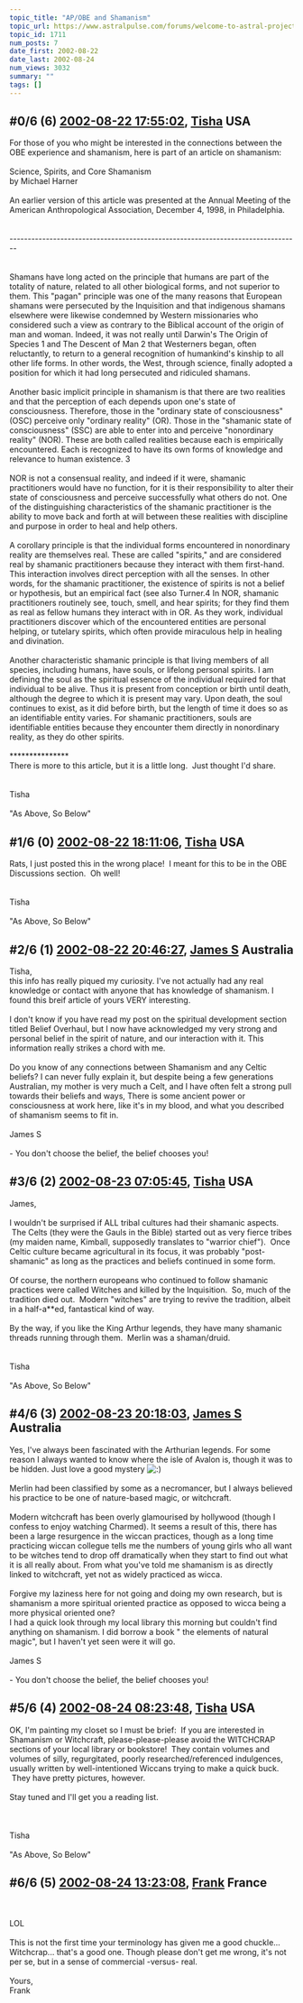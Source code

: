 ```yaml
---
topic_title: "AP/OBE and Shamanism"
topic_url: https://www.astralpulse.com/forums/welcome-to-astral-projection-experiences!/apobe-and-shamanism
topic_id: 1711
num_posts: 7
date_first: 2002-08-22
date_last: 2002-08-24
num_views: 3032
summary: ""
tags: []
---
```


## \#0/6 (6) [2002-08-22 17:55:02](https://www.astralpulse.com/forums/index.php?msg=117446), [Tisha](https://www.astralpulse.com/forums/profile/?u=594) USA ##
<section>
For those of you who might be interested in the connections between the OBE experience and shamanism, here is part of an article on shamanism:
<br>
<br>
Science, Spirits, and Core Shamanism
<br>
by Michael Harner
<br>
<br>
An earlier version of this article was presented at the Annual Meeting of the American Anthropological Association, December 4, 1998, in Philadelphia.
<br>
<br>
<br>
--------------------------------------------------------------------------------
<br>
<br>
<br>
Shamans have long acted on the principle that humans are part of the totality of nature, related to all other biological forms, and not superior to them. This "pagan" principle was one of the many reasons that European shamans were persecuted by the Inquisition and that indigenous shamans elsewhere were likewise condemned by Western missionaries who considered such a view as contrary to the Biblical account of the origin of man and woman. Indeed, it was not really until Darwin's The Origin of Species 1 and The Descent of Man 2 that Westerners began, often reluctantly, to return to a general recognition of humankind's kinship to all other life forms. In other words, the West, through science, finally adopted a position for which it had long persecuted and ridiculed shamans.
<br>
<br>
Another basic implicit principle in shamanism is that there are two realities and that the perception of each depends upon one's state of consciousness. Therefore, those in the "ordinary state of consciousness" (OSC) perceive only "ordinary reality" (OR). Those in the "shamanic state of consciousness" (SSC) are able to enter into and perceive "nonordinary reality" (NOR). These are both called realities because each is empirically encountered. Each is recognized to have its own forms of knowledge and relevance to human existence. 3
<br>
<br>
NOR is not a consensual reality, and indeed if it were, shamanic practitioners would have no function, for it is their responsibility to alter their state of consciousness and perceive successfully what others do not. One of the distinguishing characteristics of the shamanic practitioner is the ability to move back and forth at will between these realities with discipline and purpose in order to heal and help others.
<br>
<br>
A corollary principle is that the individual forms encountered in nonordinary reality are themselves real. These are called "spirits," and are considered real by shamanic practitioners because they interact with them first-hand. This interaction involves direct perception with all the senses. In other words, for the shamanic practitioner, the existence of spirits is not a belief or hypothesis, but an empirical fact (see also Turner.4 In NOR, shamanic practitioners routinely see, touch, smell, and hear spirits; for they find them as real as fellow humans they interact with in OR. As they work, individual practitioners discover which of the encountered entities are personal helping, or tutelary spirits, which often provide miraculous help in healing and divination.
<br>
<br>
Another characteristic shamanic principle is that living members of all species, including humans, have souls, or lifelong personal spirits. I am defining the soul as the spiritual essence of the individual required for that individual to be alive. Thus it is present from conception or birth until death, although the degree to which it is present may vary. Upon death, the soul continues to exist, as it did before birth, but the length of time it does so as an identifiable entity varies. For shamanic practitioners, souls are identifiable entities because they encounter them directly in nonordinary reality, as they do other spirits.
<br>
<br>
***************
<br>
There is more to this article, but it is a little long.  Just thought I'd share.
<br>
<br>
<br>
Tisha
<br>
<br>
"As Above, So Below"
</section>

## \#1/6 (0) [2002-08-22 18:11:06](https://www.astralpulse.com/forums/index.php?msg=11048), [Tisha](https://www.astralpulse.com/forums/profile/?u=594) USA ##
<section>
Rats, I just posted this in the wrong place!  I meant for this to be in the OBE Discussions section.  Oh well!
<br>
<br>
<br>
Tisha
<br>
<br>
"As Above, So Below"
</section>

## \#2/6 (1) [2002-08-22 20:46:27](https://www.astralpulse.com/forums/index.php?msg=11049), [James S](https://www.astralpulse.com/forums/profile/?u=759) Australia ##
<section>
Tisha,
<br>
this info has really piqued my curiosity. I've not actually had any real knowledge or contact with anyone that has knowledge of shamanism. I found this breif article of yours VERY interesting.
<br>
<br>
I don't know if you have read my post on the spiritual development section titled Belief Overhaul, but I now have acknowledged my very strong and personal belief in the spirit of nature, and our interaction with it. This information really strikes a chord with me.
<br>
<br>
Do you know of any connections between Shamanism and any Celtic beliefs? I can never fully explain it, but despite being a few generations Australian, my mother is very much a Celt, and I have often felt a strong pull towards their beliefs and ways, There is some ancient power or consciousness at work here, like it's in my blood, and what you described of shamanism seems to fit in.
<br>
<br>
James S
<br>
<br>
- You don't choose the belief, the belief chooses you!
</section>

## \#3/6 (2) [2002-08-23 07:05:45](https://www.astralpulse.com/forums/index.php?msg=11071), [Tisha](https://www.astralpulse.com/forums/profile/?u=594) USA ##
<section>
James,
<br>
<br>
I wouldn't be surprised if ALL tribal cultures had their shamanic aspects.  The Celts (they were the Gauls in the Bible) started out as very fierce tribes (my maiden name, Kimball, supposedly translates to "warrior chief").  Once Celtic culture became agricultural in its focus, it was probably "post-shamanic" as long as the practices and beliefs continued in some form.
<br>
<br>
Of course, the northern europeans who continued to follow shamanic practices were called Witches and killed by the Inquisition.  So, much of the tradition died out.  Modern "witches" are trying to revive the tradition, albeit in a half-a**ed, fantastical kind of way.
<br>
<br>
By the way, if you like the King Arthur legends, they have many shamanic threads running through them.  Merlin was a shaman/druid.
<br>
<br>
<br>
Tisha
<br>
<br>
"As Above, So Below"
</section>

## \#4/6 (3) [2002-08-23 20:18:03](https://www.astralpulse.com/forums/index.php?msg=11112), [James S](https://www.astralpulse.com/forums/profile/?u=759) Australia ##
<section>
Yes, I've always been fascinated with the Arthurian legends. For some reason I always wanted to know where the isle of Avalon is, though it was to be hidden. Just love a good mystery
<img alt=":)" class="smiley" src="https://www.astralpulse.com/forums/Smileys/fugue/smiley.png" title="Smiley"/>
<br>
<br>
Merlin had been classified by some as a necromancer, but I always believed his practice to be one of nature-based magic, or witchcraft.
<br>
<br>
Modern witchcraft has been overly glamourised by hollywood (though I confess to enjoy watching Charmed). It seems a result of this, there has been a large resurgence in the wiccan practices, though as a long time practicing wiccan collegue tells me the numbers of young girls who all want to be witches tend to drop off dramatically when they start to find out what it is all really about. From what you've told me shamanism is as directly linked to witchcraft, yet not as widely practiced as wicca.
<br>
<br>
Forgive my laziness here for not going and doing my own research, but is shamanism a more spiritual oriented practice as opposed to wicca being a more physical oriented one?
<br>
I had a quick look through my local library this morning but couldn't find anything on shamanism. I did borrow a book " the elements of natural magic", but I haven't yet seen were it will go.
<br>
<br>
James S
<br>
<br>
- You don't choose the belief, the belief chooses you!
</section>

## \#5/6 (4) [2002-08-24 08:23:48](https://www.astralpulse.com/forums/index.php?msg=11125), [Tisha](https://www.astralpulse.com/forums/profile/?u=594) USA ##
<section>
OK, I'm painting my closet so I must be brief:  If you are interested in Shamanism or Witchcraft, please-please-please avoid the WITCHCRAP sections of your local library or bookstore!  They contain volumes and volumes of silly, regurgitated, poorly researched/referenced indulgences, usually written by well-intentioned Wiccans trying to make a quick buck.  They have pretty pictures, however.
<br>
<br>
Stay tuned and I'll get you a reading list.
<br>
<br>
<br>
<br>
Tisha
<br>
<br>
"As Above, So Below"
</section>

## \#6/6 (5) [2002-08-24 13:23:08](https://www.astralpulse.com/forums/index.php?msg=11132), [Frank](https://www.astralpulse.com/forums/profile/?u=359) France ##
<section>
<br>
<br>
LOL
<br>
<br>
This is not the first time your terminology has given me a good chuckle... Witchcrap... that's a good one. Though please don't get me wrong, it's not per se, but in a sense of commercial -versus- real.
<br>
<br>
Yours,
<br>
Frank
<br>
<br>
<br>
<br>
<br>
<br>
</section>